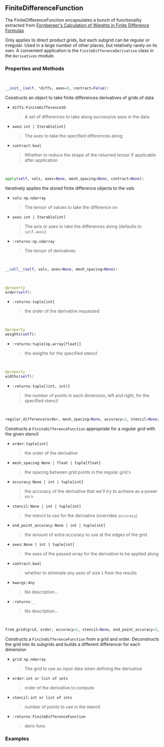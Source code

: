## <a id="McUtils.Zachary.Taylor.FiniteDifferenceFunction.FiniteDifferenceFunction">FiniteDifferenceFunction</a>
The FiniteDifferenceFunction encapsulates a bunch of functionality extracted from [Fornberger's
Calculation of Wieghts in Finite Difference Formulas](https://epubs.siam.org/doi/pdf/10.1137/S0036144596322507)

Only applies to direct product grids, but each subgrid can be regular or irregular.
Used in a large number of other places, but relatively rarely on its own.
A convenient application is the `FiniteDifferenceDerivative` class in the `Derivatives` module.

### Properties and Methods
<a id="McUtils.Zachary.Taylor.FiniteDifferenceFunction.FiniteDifferenceFunction.__init__" class="docs-object-method">&nbsp;</a>
```python
__init__(self, *diffs, axes=0, contract=False): 
```
Constructs an object to take finite differences derivatives of grids of data
- `diffs`: `FiniteDifference1D`
    >A set of differences to take along successive axes in the data
- `axes`: `int | Iterable[int]`
    >The axes to take the specified differences along
- `contract`: `bool`
    >Whether to reduce the shape of the returned tensor if applicable after application

<a id="McUtils.Zachary.Taylor.FiniteDifferenceFunction.FiniteDifferenceFunction.apply" class="docs-object-method">&nbsp;</a>
```python
apply(self, vals, axes=None, mesh_spacing=None, contract=None): 
```
Iteratively applies the stored finite difference objects to the vals
- `vals`: `np.ndarray`
    >The tensor of values to take the difference on
- `axes`: `int | Iterable[int]`
    >The axis or axes to take the differences along (defaults to `self.axes`)
- `:returns`: `np.ndarray`
    >The tensor of derivatives

<a id="McUtils.Zachary.Taylor.FiniteDifferenceFunction.FiniteDifferenceFunction.__call__" class="docs-object-method">&nbsp;</a>
```python
__call__(self, vals, axes=None, mesh_spacing=None): 
```

<a id="McUtils.Zachary.Taylor.FiniteDifferenceFunction.FiniteDifferenceFunction.order" class="docs-object-method">&nbsp;</a>
```python
@property
order(self): 
```

- `:returns`: `tuple[int]`
    >the order of the derivative requested

<a id="McUtils.Zachary.Taylor.FiniteDifferenceFunction.FiniteDifferenceFunction.weights" class="docs-object-method">&nbsp;</a>
```python
@property
weights(self): 
```

- `:returns`: `tuple[np.array[float]]`
    >the weights for the specified stencil

<a id="McUtils.Zachary.Taylor.FiniteDifferenceFunction.FiniteDifferenceFunction.widths" class="docs-object-method">&nbsp;</a>
```python
@property
widths(self): 
```

- `:returns`: `tuple[(int, int)]`
    >the number of points in each dimension, left and right, for the specified stencil

<a id="McUtils.Zachary.Taylor.FiniteDifferenceFunction.FiniteDifferenceFunction.regular_difference" class="docs-object-method">&nbsp;</a>
```python
regular_difference(order, mesh_spacing=None, accuracy=2, stencil=None, end_point_accuracy=2, axes=0, contract=True, **kwargs): 
```
Constructs a `FiniteDifferenceFunction` appropriate for a _regular grid_ with the given stencil
- `order`: `tuple[int]`
    >the order of the derivative
- `mesh_spacing`: `None | float | tuple[float]`
    >the spacing between grid points in the regular grid `h`
- `accuracy`: `None | int | tuple[int]`
    >the accuracy of the derivative that we'll try to achieve as a power on `h`
- `stencil`: `None | int | tuple[int]`
    >the stencil to use for the derivative (overrides `accuracy`)
- `end_point_accuracy`: `None | int | tuple[int]`
    >the amount of extra accuracy to use at the edges of the grid
- `axes`: `None | int | tuple[int]`
    >the axes of the passed array for the derivative to be applied along
- `contract`: `bool`
    >whether to eliminate any axes of size `1` from the results
- `kwargs`: `Any`
    >No description...
- `:returns`: `_`
    >No description...

<a id="McUtils.Zachary.Taylor.FiniteDifferenceFunction.FiniteDifferenceFunction.from_grid" class="docs-object-method">&nbsp;</a>
```python
from_grid(grid, order, accuracy=2, stencil=None, end_point_accuracy=2, axes=0, contract=True, **kwargs): 
```
Constructs a `FiniteDifferenceFunction` from a grid and order.
         Deconstructs the grid into its subgrids and builds a different differencer for each dimension
- `grid`: `np.ndarray`
    >The grid to use as input data when defining the derivative
- `order`: `int or list of ints`
    >order of the derivative to compute
- `stencil`: `int or list of ints`
    >number of points to use in the stencil
- `:returns`: `FiniteDifferenceFunction`
    >deriv func

### Examples


